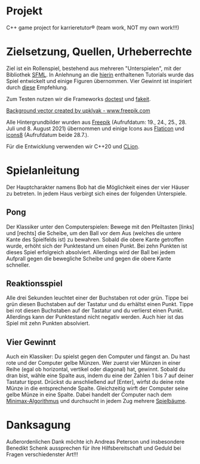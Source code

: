 # Projekt
C++ game project for karrieretutor® (team work, NOT my own work!!!)

# Zielsetzung, Quellen, Urheberrechte
Ziel ist ein Rollenspiel, bestehend aus mehreren "Unterspielen", mit der Bibliothek 
[SFML](https://gamecodeschool.com/sfml-projects/). 
In Anlehnung an die [hierin](https://gamecodeschool.com/sfml-projects/) enthaltenen Tutorials wurde das Spiel 
entwickelt und einige Figuren übernommen. 
Vier Gewinnt ist inspiriert durch [diese](https://www.igpm.rwth-aachen.de/Download/ss17/mapra/ma4.pdf) Empfehlung.

Zum Testen nutzen wir die Frameworks 
[doctest](https://github.com/onqtam/doctest) und 
[fakeit](https://github.com/eranpeer/FakeIt).

<a href='https://www.freepik.com/vectors/background'>Background vector created by upklyak - www.freepik.com</a>

Alle Hintergrundbilder wurden aus [Freepik](http://www.freepik.com) 
(Aufrufdatum: 19., 24., 25., 28. Juli und 8. August 2021) übernommen 
und einige Icons aus [Flaticon](https://www.flaticon.com/de/) und 
[icons8](https://icons8.com/icon/set/popular/doodle) (Aufrufdatum beide 28.7.). 

Für die Entwicklung verwenden wir C++20 und [CLion](https://www.jetbrains.com/de-de/clion/).


# Spielanleitung

Der Hauptcharakter namens Bob hat die Möglichkeit eines der vier Häuser zu betreten.
In jedem Haus verbirgt sich eines der folgenden Unterspiele.

## Pong
Der Klassiker unter den Computerspielen:
Bewege mit den Pfeiltasten [links] und [rechts] die Scheibe, um den Ball vor dem Aus 
(welches die untere Kante des Spielfelds ist) zu bewahren.
Sobald die obere Kante getroffen wurde, erhöht sich der Punktestand um einen Punkt.
Bei zehn Punkten ist dieses Spiel erfolgreich absolviert.
Allerdings wird der Ball bei jedem Aufprall gegen die bewegliche Scheibe und gegen die obere Kante schneller.

## Reaktionsspiel
Alle drei Sekunden leuchtet einer der Buchstaben rot oder grün.
Tippe bei grün diesen Buchstaben auf der Tastatur und du erhältst einen Punkt.
Tippe bei rot diesen Buchstaben auf der Tastatur und du verlierst einen Punkt.
Allerdings kann der Punktestand nicht negativ werden.
Auch hier ist das Spiel mit zehn Punkten absolviert.

## Vier Gewinnt
Auch ein Klassiker: Du spielst gegen den Computer und fängst an.
Du hast rote und der Computer gelbe Münzen.
Wer zuerst vier Münzen in einer Reihe (egal ob horizontal, vertikel oder diagonal) hat, gewinnt.
Sobald du dran bist, wähle eine Spalte aus, indem du eine der Zahlen 1 bis 7 auf deiner Tastatur tippst.
Drückst du anschließend auf [Enter], wirfst du deine rote Münze in die entsprechende Spalte.
Gleichzeitig wirft der Computer seine gelbe Münze in eine Spalte.
Dabei handelt der Computer nach dem [Minimax-Algorithmus](https://de.wikipedia.org/wiki/Minimax-Algorithmus) 
und durchsucht in jedem Zug mehrere [Spielbäume](https://de.wikipedia.org/wiki/Tiefensuche#Programmierung).

# Danksagung
Außerordenlichen Dank möchte ich Andreas Peterson und insbesondere Benedikt Schenk aussprechen für ihre
Hilfsbereitschaft und Geduld bei Fragen verschiedenster Art!!!
